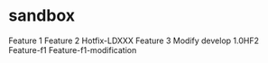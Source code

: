 # sandbox
Feature 1
Feature 2
Hotfix-LDXXX
Feature 3
Modify develop
1.0HF2
Feature-f1
Feature-f1-modification